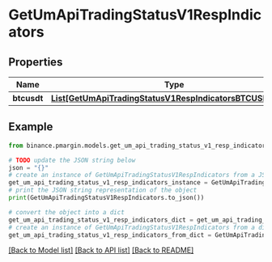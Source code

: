 # GetUmApiTradingStatusV1RespIndicators


## Properties

Name | Type | Description | Notes
------------ | ------------- | ------------- | -------------
**btcusdt** | [**List[GetUmApiTradingStatusV1RespIndicatorsBTCUSDTInner]**](GetUmApiTradingStatusV1RespIndicatorsBTCUSDTInner.md) |  | [optional] 

## Example

```python
from binance.pmargin.models.get_um_api_trading_status_v1_resp_indicators import GetUmApiTradingStatusV1RespIndicators

# TODO update the JSON string below
json = "{}"
# create an instance of GetUmApiTradingStatusV1RespIndicators from a JSON string
get_um_api_trading_status_v1_resp_indicators_instance = GetUmApiTradingStatusV1RespIndicators.from_json(json)
# print the JSON string representation of the object
print(GetUmApiTradingStatusV1RespIndicators.to_json())

# convert the object into a dict
get_um_api_trading_status_v1_resp_indicators_dict = get_um_api_trading_status_v1_resp_indicators_instance.to_dict()
# create an instance of GetUmApiTradingStatusV1RespIndicators from a dict
get_um_api_trading_status_v1_resp_indicators_from_dict = GetUmApiTradingStatusV1RespIndicators.from_dict(get_um_api_trading_status_v1_resp_indicators_dict)
```
[[Back to Model list]](../README.md#documentation-for-models) [[Back to API list]](../README.md#documentation-for-api-endpoints) [[Back to README]](../README.md)


